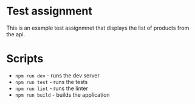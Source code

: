 # Test assignment

This is an example test assignmnet that displays the list of products from the api.

# Scripts

- `npm run dev` - runs the dev server
- `npm run test` - runs the tests
- `npm run lint` - runs the linter
- `npm run build` - builds the application
